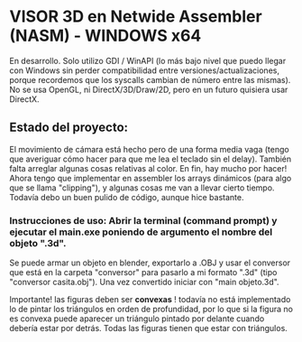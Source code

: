 # VISOR 3D en Netwide Assembler (NASM) - WINDOWS x64

En desarrollo. Solo utilizo GDI / WinAPI (lo más bajo nivel que puedo llegar con Windows sin perder compatibilidad entre versiones/actualizaciones, porque recordemos que los syscalls cambian de número entre las mismas). No se usa OpenGL, ni DirectX/3D/Draw/2D, pero en un futuro quisiera usar DirectX.

## Estado del proyecto: 

El movimiento de cámara está hecho pero de una forma media vaga (tengo que averiguar cómo hacer para que me lea el teclado sin el delay). También falta arreglar algunas cosas relativas al color. En fin, hay mucho por hacer!  Ahora tengo que implementar en assembler los arrays dinámicos (para algo que se llama "clipping"), y algunas cosas me van a llevar cierto tiempo. Todavía debo un buen pulido de código, aunque hice bastante.


### Instrucciones de uso: Abrir la terminal (command prompt) y ejecutar el main.exe poniendo de argumento el nombre del objeto ".3d".  

Se puede armar un objeto en blender, exportarlo a .OBJ y usar el conversor que está en la carpeta "conversor" para pasarlo a mi formato ".3d" (tipo "conversor casita.obj"). Una vez convertido iniciar con "main objeto.3d".

Importante! las figuras deben ser __convexas__ ! todavía no está implementado lo de pintar los triángulos en orden de profundidad, por lo que si la figura no es convexa puede aparecer un triángulo pintado por delante cuando debería estar por detrás. Todas las figuras tienen que estar con triángulos.





